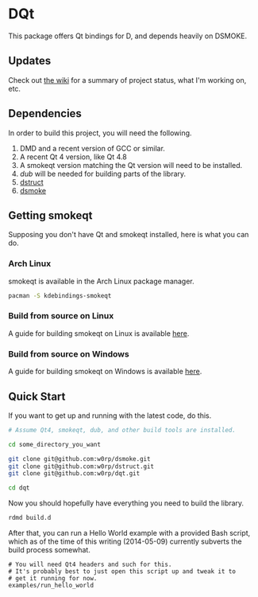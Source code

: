 DQt
===

This package offers Qt bindings for D, and depends heavily on DSMOKE.

## Updates

Check out [the wiki](https://github.com/w0rp/dqt/wiki) for a summary of project status, what I'm working on, etc.

## Dependencies

In order to build this project, you will need the following.

1. DMD and a recent version of GCC or similar.
2. A recent Qt 4 version, like Qt 4.8
2. A smokeqt version matching the Qt version will need to be installed.
3. *dub* will be needed for building parts of the library.
3. [dstruct](https://github.com/w0rp/dstruct)
4. [dsmoke](https://github.com/w0rp/dsmoke)

## Getting smokeqt

Supposing you don't have Qt and smokeqt installed, here is what you can do.

### Arch Linux

smokeqt is available in the Arch Linux package manager.

```sh
pacman -S kdebindings-smokeqt
```

### Build from source on Linux

A guide for building smokeqt on Linux is available [here](https://github.com/w0rp/dsmoke/blob/master/doc/smoke_linux_build_guide.rst).

### Build from source on Windows

A guide for building smokeqt on Windows is available [here](https://github.com/w0rp/dsmoke/blob/master/doc/smoke_win32_build_guide.rst).

## Quick Start

If you want to get up and running with the latest code, do this.

```sh
# Assume Qt4, smokeqt, dub, and other build tools are installed.

cd some_directory_you_want

git clone git@github.com:w0rp/dsmoke.git
git clone git@github.com:w0rp/dstruct.git
git clone git@github.com:w0rp/dqt.git

cd dqt
```

Now you should hopefully have everything you need to build the library.

```sh
rdmd build.d
```

After that, you can run a Hello World example with a provided Bash script,
which as of the time of this writing (2014-05-09) currently subverts
the build process somewhat.

```
# You will need Qt4 headers and such for this.
# It's probably best to just open this script up and tweak it to
# get it running for now.
examples/run_hello_world
```
